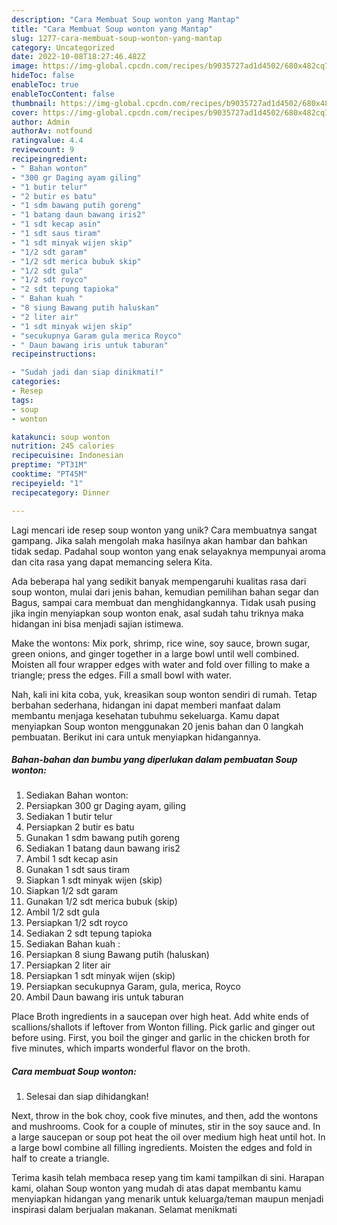 ```yaml
---
description: "Cara Membuat Soup wonton yang Mantap"
title: "Cara Membuat Soup wonton yang Mantap"
slug: 1277-cara-membuat-soup-wonton-yang-mantap
category: Uncategorized
date: 2022-10-08T18:27:46.482Z
image: https://img-global.cpcdn.com/recipes/b9035727ad1d4502/680x482cq70/soup-wonton-foto-resep-utama.jpg
hideToc: false
enableToc: true
enableTocContent: false
thumbnail: https://img-global.cpcdn.com/recipes/b9035727ad1d4502/680x482cq70/soup-wonton-foto-resep-utama.jpg
cover: https://img-global.cpcdn.com/recipes/b9035727ad1d4502/680x482cq70/soup-wonton-foto-resep-utama.jpg
author: Admin
authorAv: notfound
ratingvalue: 4.4
reviewcount: 9
recipeingredient:
- " Bahan wonton"
- "300 gr Daging ayam giling"
- "1 butir telur"
- "2 butir es batu"
- "1 sdm bawang putih goreng"
- "1 batang daun bawang iris2"
- "1 sdt kecap asin"
- "1 sdt saus tiram"
- "1 sdt minyak wijen skip"
- "1/2 sdt garam"
- "1/2 sdt merica bubuk skip"
- "1/2 sdt gula"
- "1/2 sdt royco"
- "2 sdt tepung tapioka"
- " Bahan kuah "
- "8 siung Bawang putih haluskan"
- "2 liter air"
- "1 sdt minyak wijen skip"
- "secukupnya Garam gula merica Royco"
- " Daun bawang iris untuk taburan"
recipeinstructions:

- "Sudah jadi dan siap dinikmati!"
categories:
- Resep
tags:
- soup
- wonton

katakunci: soup wonton 
nutrition: 245 calories
recipecuisine: Indonesian
preptime: "PT31M"
cooktime: "PT45M"
recipeyield: "1"
recipecategory: Dinner

---
```





Lagi mencari ide resep soup wonton yang unik? Cara membuatnya sangat gampang. Jika salah mengolah maka hasilnya akan hambar dan bahkan tidak sedap. Padahal soup wonton yang enak selayaknya mempunyai aroma dan cita rasa yang dapat memancing selera Kita.





Ada beberapa hal yang sedikit banyak mempengaruhi kualitas rasa dari soup wonton, mulai dari jenis bahan, kemudian pemilihan bahan segar dan Bagus, sampai cara membuat dan menghidangkannya. Tidak usah pusing jika ingin menyiapkan soup wonton enak,      asal sudah tahu triknya maka hidangan ini bisa menjadi sajian istimewa.














Make the wontons: Mix pork, shrimp, rice wine, soy sauce, brown sugar, green onions, and ginger together in a large bowl until well combined. Moisten all four wrapper edges with water and fold over filling to make a triangle; press the edges. Fill a small bowl with water.






Nah, kali ini kita coba, yuk, kreasikan soup wonton sendiri di rumah. Tetap berbahan sederhana, hidangan ini dapat memberi manfaat dalam membantu menjaga kesehatan tubuhmu sekeluarga. Kamu dapat menyiapkan Soup wonton menggunakan 20 jenis bahan dan 0 langkah pembuatan. Berikut ini cara untuk menyiapkan hidangannya.

<!--inarticleads1-->

##### Bahan-bahan dan bumbu yang diperlukan dalam pembuatan Soup wonton:

1. Sediakan  Bahan wonton:
1. Persiapkan 300 gr Daging ayam, giling
1. Sediakan 1 butir telur
1. Persiapkan 2 butir es batu
1. Gunakan 1 sdm bawang putih goreng
1. Sediakan 1 batang daun bawang iris2
1. Ambil 1 sdt kecap asin
1. Gunakan 1 sdt saus tiram
1. Siapkan 1 sdt minyak wijen (skip)
1. Siapkan 1/2 sdt garam
1. Gunakan 1/2 sdt merica bubuk (skip)
1. Ambil 1/2 sdt gula
1. Persiapkan 1/2 sdt royco
1. Sediakan 2 sdt tepung tapioka
1. Sediakan  Bahan kuah :
1. Persiapkan 8 siung Bawang putih (haluskan)
1. Persiapkan 2 liter air
1. Persiapkan 1 sdt minyak wijen (skip)
1. Persiapkan secukupnya Garam, gula, merica, Royco
1. Ambil  Daun bawang iris untuk taburan


Place Broth ingredients in a saucepan over high heat. Add white ends of scallions/shallots if leftover from Wonton filling. Pick garlic and ginger out before using. First, you boil the ginger and garlic in the chicken broth for five minutes, which imparts wonderful flavor on the broth. 

<!--inarticleads2-->

##### Cara membuat Soup wonton:


1. Selesai dan siap dihidangkan!

Next, throw in the bok choy, cook five minutes, and then, add the wontons and mushrooms. Cook for a couple of minutes, stir in the soy sauce and. In a large saucepan or soup pot heat the oil over medium high heat until hot. In a large bowl combine all filling ingredients. Moisten the edges and fold in half to create a triangle. 

Terima kasih telah membaca resep yang tim kami tampilkan di sini. Harapan kami, olahan Soup wonton yang mudah di atas dapat membantu kamu menyiapkan hidangan yang menarik untuk keluarga/teman maupun menjadi inspirasi dalam berjualan makanan. Selamat menikmati
